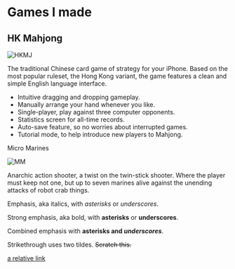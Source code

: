 # Games I made

## HK Mahjong

![HKMJ]({{site.url}}/HKMahjong_screenshot.png)

The traditional Chinese card game of strategy for your iPhone. Based on the most popular ruleset, the Hong Kong variant, the game features a clean and simple English language interface.

- Intuitive dragging and dropping gameplay. 
- Manually arrange your hand whenever you like. 
- Single-player, play against three computer opponents. 
- Statistics screen for all-time records. 
- Auto-save feature, so no worries about interrupted games. 
- Tutorial mode, to help introduce new players to Mahjong. 

Micro Marines

![MM]({{site.url}}/Micro_marines_screenshot.png)

Anarchic action shooter, a twist on the twin-stick shooter. Where the player must keep not one, but up to seven marines alive against the unending attacks of robot crab things.



Emphasis, aka italics, with *asterisks* or _underscores_.

Strong emphasis, aka bold, with **asterisks** or __underscores__.

Combined emphasis with **asterisks and _underscores_**.

Strikethrough uses two tildes. ~~Scratch this.~~

[a relative link]({{site.url}}/about.md)
